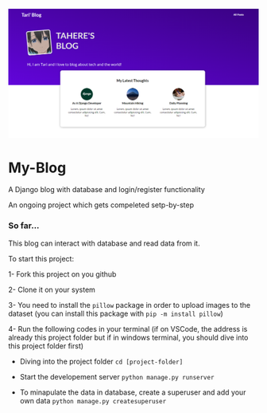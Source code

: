 ![alt text](starting-page.png)
# My-Blog
A Django blog with database and login/register functionality

An ongoing project which gets compeleted setp-by-step

### So far...

This blog can interact with database and read data from it.


To start this project:

1- Fork this project on you github

2- Clone it on your system

3- You need to install the `pillow` package in order to upload images to the dataset (you can install this package with `pip -m install pillow`)

4- Run the following codes in your terminal (if on VSCode, the address is already this project folder but if in windows terminal, you should dive into this project folder first)

- Diving into the project folder
`cd [project-folder]`

- Start the developement server
`python manage.py runserver`

- To minapulate the data in database, create a superuser and add your own data
`python manage.py createsuperuser`



